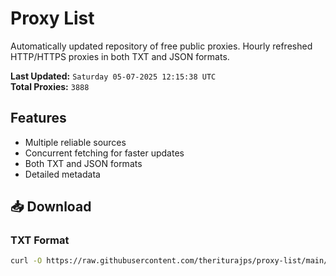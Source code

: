 # Proxy List

Automatically updated repository of free public proxies. Hourly refreshed HTTP/HTTPS proxies in both TXT and JSON formats.

**Last Updated:** `Saturday 05-07-2025 12:15:38 UTC`  
**Total Proxies:** `3888`

## Features
- Multiple reliable sources
- Concurrent fetching for faster updates
- Both TXT and JSON formats
- Detailed metadata

## 📥 Download

### TXT Format
```bash
curl -O https://raw.githubusercontent.com/theriturajps/proxy-list/main/proxies.txt